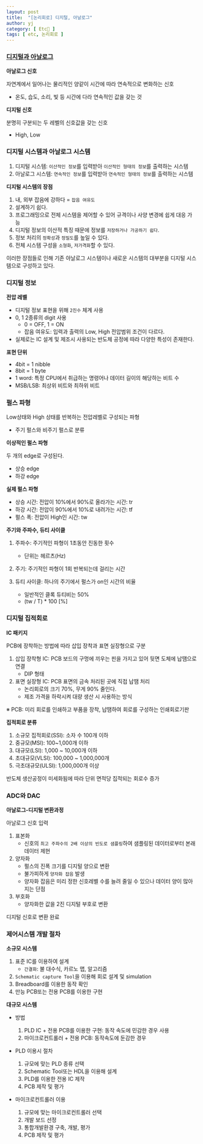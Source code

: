 ```yaml
---
layout: post
title:  "[논리회로] 디지털, 아날로그"
author: yj
category: [ Etc💬 ]
tags: [ etc, 논리회로 ]
---
```


### <a href="#">디지털과 아날로그</a>

**아날로그 신호**

자연계에서 일어나는 물리적인 양같이 시간에 따라 연속적으로 변화하는 신호

- 온도, 습도, 소리, 빛 등 시간에 다라 연속적인 값을 갖는 것

**디지털 신호**

분명히 구분되는 두 레벨의 신호값을 갖는 신호

- High, Low

### 디지털 시스템과 아날로그 시스템

1. 디지털 시스템: `이산적인 정보`를 입력받아 `이산적인 형태의 정보`를 출력하는 시스템
2. 아날로그 시스템: `연속적인 정보`를 입력받아 `연속적인 형태의 정보`를 출력하는 시스템

**디지털 시스템의 장점**

1. 내, 외부 잡음에 강하다 = `잡음 여유도`
2. 설계하기 쉽다.
3. 프로그래밍으로 전체 시스템을 제어할 수 있어 규격이나 사양 변경에 쉽게 대응 가능
4. 디지털 정보의 이산적 특징 때문에 정보를 `저장하거나 가공하기 쉽다`.
5. 정보 처리의 `정확성`과 `정밀도`를 높일 수 있다.
6. 전체 시스템 구성을 `소형화`, `저가격화`할 수 있다.

이러한 장점들로 인해 기존 아날로그 시스템이나 새로운 시스템의 대부분을 디지털 시스템으로 구성하고 있다.

### 디지털 정보

**전압 레벨**

- 디지털 정보 표현을 위해 `2진수` 체계 사용
- 0, 1 2종류의 digit 사용
    - 0 = OFF, 1 = ON
    - 잡음 여유도: 입력과 출력의 Low, High 전압범위 조건이 다르다.
- 실제로는 IC 설계 및 제조시 사용되는 반도체 공정에 따라 다양한 특성이 존재한다.

**표현 단위**

- 4bit = 1 nibble
- 8bit = 1 byte
- 1 word: 특정 CPU에서 취급하는 명령어나 데이터 길이의 해당하는 비트 수
- MSB/LSB: 최상위 비트와 최하위 비트

### 펄스 파형

Low상태와 High 상태를 반복하는 전압레벨로 구성되는 파형
- 주기 펄스와 비주기 펄스로 분류

**이상적인 펄스 파형**

두 개의 edge로 구성된다.

- 상승 edge
- 하강 edge

**실제 펄스 파형**

- 상승 시간: 전압이 10%에서 90%로 올라가는 시간: tr
- 하강 시간: 전압이 90%에서 10%로 내려가는 시간: tf
- 펄스 폭: 전압이 High인 시간: tw

**주기와 주파수, 듀티 사이클**

1. 주파수: 주기적인 파형이 1초동안 진동한 횟수
    - 단위는 헤르츠(Hz) 

2. 주기: 주기적인 파형이 1회 반복되는데 걸리는 시간

3. 듀티 사이클: 하나의 주기에서 펄스가 on인 시간의 비율
    - 일반적인 클록 듀티비는 50%
    - (tw / T) * 100 [%]

### 디지털 집적회로

**IC 패키지**

PCB에 장착하는 방법에 따라 삽입 장착과 표면 실장형으로 구분

1. 삽입 장착형 IC: PCB 보드의 구멍에 끼우는 핀을 가지고 있어 뒷면 도체에 납땜으로 연결
    - DIP 형태
2. 표면 실장형 IC: PCB 표면의 금속 처리된 곳에 직접 납땜 처리
    - 논리회로의 크기 70%, 무게 90% 줄인다.
    - 제조 가격을 하락시켜 대량 생산 시 사용하는 방식

※ PCB: 미리 회로를 인쇄하고 부품을 장착, 납땜하여 회로를 구성하는 인쇄회로기판

**집적회로 분류**

1. 소규모 집적회로(SSI): 소자 수 100개 이하
2. 중규모(MSI): 100~1,000개 이하
3. 대규모(LSI): 1,000 ~ 10,000개 이하
4. 초대규모(VLSI): 100,000 ~ 1,000,000개
5. 극초대규모(ULSI): 1,000,000개 이상

반도체 생산공정이 미세화됨에 따라 단위 면적당 집적되는 회로수 증가

### ADC와 DAC

**아날로그-디지털 변환과정**

아날로그 신호 입력

1. 표본화
    - 신호의 `최고 주파수의 2배 이상의 빈도로 샘플링`하여 샘플링된 데이터로부터 본래 데이터 제현
2. 양자화
    - 펄스의 진폭 크기를 디지털 양으로 변환
    - 불가피하게 `양자화 잡음` 발생
    - 양자화 잡음은 미리 정한 신호레벨 수를 늘려 줄일 수 있으나 데이터 양이 많아지는 단점
3. 부호화
    - 양자화한 값을 2진 디지털 부호로 변환

디지털 신호로 변환 완료

### 제어시스템 개발 절차

**소규모 시스템**

1. 표준 IC를 이용하여 설계
    - `간결화`: 불 대수식, 카르노 맵, 알고리즘
2. `Schematic capture Tool`을 이용해 회로 설계 및 simulation
3. Breadboard를 이용한 동작 확인
4. 만능 PCB또는 전용 PCB를 이용한 구현

**대규모 시스템**

- 방법
    1. PLD IC + 전용 PCB를 이용한 구현: 동작 속도에 민감한 경우 사용
    2. 마이크로컨트롤러 + 전용 PCB: 동작속도에 둔감한 경우

- PLD 이용시 절차
    1. 규모에 맞는 PLD 종류 선택
    2. Schematic Tool또는 HDL을 이용해 설계
    3. PLD를 이용한 전용 IC 제작
    4. PCB 제작 및 평가

- 마이크로컨트롤러 이용
    1. 규모에 맞는 마이크로컨트롤러 선택
    2. 개발 보드 선정
    3. 통합개발환경 구축, 개발, 평가
    4. PCB 제작 및 평가

